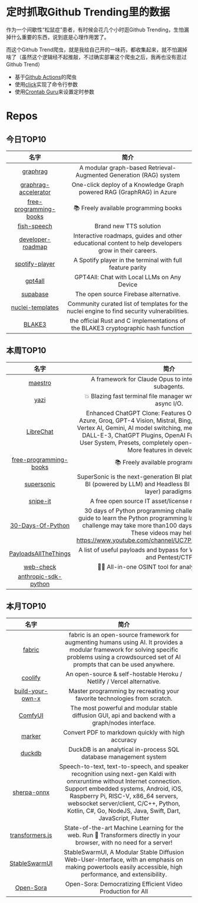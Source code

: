 # 定时抓取Github Trending里的数据

作为一个间歇性“松鼠症”患者，有时候会花几个小时逛Github Trending，生怕漏掉什么重要的东西，说到底是心理作用罢了。

而这个Github Trend爬虫，就是我给自己开的一味药，都收集起来，就不怕漏掉啥了（虽然这个逻辑经不起推敲，不过确实部署这个爬虫之后，我再也没有逛过Github Trend）

* 基于[Github Actions](https://docs.github.com/en/actions)的爬虫
* 使用[click](https://github.com/pallets/click)实现了命令行参数
* 使用[Crontab Guru](https://crontab.guru/)来设置定时参数

# Repos
## 今日TOP10 
<!-- START OF DAILY_TOP10_REPOS -->
| 名字 | 简介 |
| :----: | :----: |
| [graphrag](https://github.com/microsoft/graphrag) | A modular graph-based Retrieval-Augmented Generation (RAG) system |
| [graphrag-accelerator](https://github.com/Azure-Samples/graphrag-accelerator) | One-click deploy of a Knowledge Graph powered RAG (GraphRAG) in Azure |
| [free-programming-books](https://github.com/EbookFoundation/free-programming-books) | 📚 Freely available programming books |
| [fish-speech](https://github.com/fishaudio/fish-speech) | Brand new TTS solution |
| [developer-roadmap](https://github.com/kamranahmedse/developer-roadmap) | Interactive roadmaps, guides and other educational content to help developers grow in their careers. |
| [spotify-player](https://github.com/aome510/spotify-player) | A Spotify player in the terminal with full feature parity |
| [gpt4all](https://github.com/nomic-ai/gpt4all) | GPT4All: Chat with Local LLMs on Any Device |
| [supabase](https://github.com/supabase/supabase) | The open source Firebase alternative. |
| [nuclei-templates](https://github.com/projectdiscovery/nuclei-templates) | Community curated list of templates for the nuclei engine to find security vulnerabilities. |
| [BLAKE3](https://github.com/BLAKE3-team/BLAKE3) | the official Rust and C implementations of the BLAKE3 cryptographic hash function |
<!-- END OF DAILY_TOP10_REPOS -->

## 本周TOP10
<!-- START OF WEEKLY_TOP10_REPOS -->
| 名字 | 简介 |
| :----: | :----: |
| [maestro](https://github.com/Doriandarko/maestro) | A framework for Claude Opus to intelligently orchestrate subagents. |
| [yazi](https://github.com/sxyazi/yazi) | 💥 Blazing fast terminal file manager written in Rust, based on async I/O. |
| [LibreChat](https://github.com/danny-avila/LibreChat) | Enhanced ChatGPT Clone: Features OpenAI, Assistants API, Azure, Groq, GPT-4 Vision, Mistral, Bing, Anthropic, OpenRouter, Vertex AI, Gemini, AI model switching, message search, langchain, DALL-E-3, ChatGPT Plugins, OpenAI Functions, Secure Multi-User System, Presets, completely open-source for self-hosting. More features in development |
| [free-programming-books](https://github.com/EbookFoundation/free-programming-books) | 📚 Freely available programming books |
| [supersonic](https://github.com/tencentmusic/supersonic) | SuperSonic is the next-generation BI platform that integrates Chat BI (powered by LLM) and Headless BI (powered by semantic layer) paradigms. |
| [snipe-it](https://github.com/snipe/snipe-it) | A free open source IT asset/license management system |
| [30-Days-Of-Python](https://github.com/Asabeneh/30-Days-Of-Python) | 30 days of Python programming challenge is a step-by-step guide to learn the Python programming language in 30 days. This challenge may take more than100 days, follow your own pace. These videos may help too: https://www.youtube.com/channel/UC7PNRuno1rzYPb1xLa4yktw |
| [PayloadsAllTheThings](https://github.com/swisskyrepo/PayloadsAllTheThings) | A list of useful payloads and bypass for Web Application Security and Pentest/CTF |
| [web-check](https://github.com/Lissy93/web-check) | 🕵️‍♂️ All-in-one OSINT tool for analysing any website |
| [anthropic-sdk-python](https://github.com/anthropics/anthropic-sdk-python) |  |
<!-- END OF WEEKLY_TOP10_REPOS -->

## 本月TOP10
<!-- START OF MONTHLY_TOP10_REPOS -->
| 名字 | 简介 |
| :----: | :----: |
| [fabric](https://github.com/danielmiessler/fabric) | fabric is an open-source framework for augmenting humans using AI. It provides a modular framework for solving specific problems using a crowdsourced set of AI prompts that can be used anywhere. |
| [coolify](https://github.com/coollabsio/coolify) | An open-source & self-hostable Heroku / Netlify / Vercel alternative. |
| [build-your-own-x](https://github.com/codecrafters-io/build-your-own-x) | Master programming by recreating your favorite technologies from scratch. |
| [ComfyUI](https://github.com/comfyanonymous/ComfyUI) | The most powerful and modular stable diffusion GUI, api and backend with a graph/nodes interface. |
| [marker](https://github.com/VikParuchuri/marker) | Convert PDF to markdown quickly with high accuracy |
| [duckdb](https://github.com/duckdb/duckdb) | DuckDB is an analytical in-process SQL database management system |
| [sherpa-onnx](https://github.com/k2-fsa/sherpa-onnx) | Speech-to-text, text-to-speech, and speaker recognition using next-gen Kaldi with onnxruntime without Internet connection. Support embedded systems, Android, iOS, Raspberry Pi, RISC-V, x86_64 servers, websocket server/client, C/C++, Python, Kotlin, C#, Go, NodeJS, Java, Swift, Dart, JavaScript, Flutter |
| [transformers.js](https://github.com/xenova/transformers.js) | State-of-the-art Machine Learning for the web. Run 🤗 Transformers directly in your browser, with no need for a server! |
| [StableSwarmUI](https://github.com/Stability-AI/StableSwarmUI) | StableSwarmUI, A Modular Stable Diffusion Web-User-Interface, with an emphasis on making powertools easily accessible, high performance, and extensibility. |
| [Open-Sora](https://github.com/hpcaitech/Open-Sora) | Open-Sora: Democratizing Efficient Video Production for All |
<!-- END OF MONTHLY_TOP10_REPOS -->
